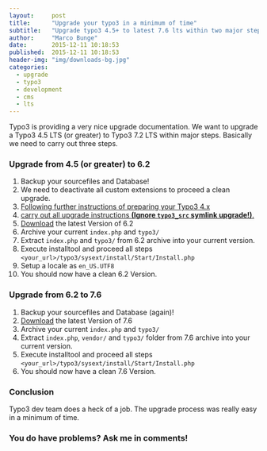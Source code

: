 ```yaml
---
layout:     post
title:      "Upgrade your typo3 in a minimum of time"
subtitle:   "Upgrade typo3 4.5+ to latest 7.6 lts within two major steps"
author:     "Marco Bunge"
date:       2015-12-11 10:18:53
published:  2015-12-11 10:18:53
header-img: "img/downloads-bg.jpg"
categories:
  - upgrade
  - typo3
  - development
  - cms
  - lts
---
```


Typo3 is providing a very nice upgrade documentation. We want to upgrade a Typo3 4.5 LTS (or greater) to Typo3 7.2 LTS within major steps. 
Basically we need to carry out three steps.

### Upgrade from 4.5 (or greater) to 6.2

1. Backup your sourcefiles and Database!
2. We need to deactivate all custom extensions to proceed a clean upgrade.
3. <a href="https://docs.typo3.org/typo3cms/InstallationGuide/UpgradeLTS/Preparation/Index.html" target="blank">Following further instructions of preparing your Typo3 4.x</a>
4. <a href="https://docs.typo3.org/typo3cms/InstallationGuide/UpgradeLTS/UpgradeProcess/Index.html" tragte="_blank">carry out all upgrade instructions <b>(Ignore `typo3_src` symlink upgrade!)</b>.</a>
5. <a href="https://prdownloads.sourceforge.net/typo3/typo3_src-6.2.15.zip?download" target="_blank">Download</a> the latest Version of 6.2
6. Archive your current `index.php` and `typo3/`
7. Extract `index.php` and `typo3/` from 6.2 archive into your current version.
8. Execute installtool and proceed all steps `<your_url>/typo3/sysext/install/Start/Install.php`
9. Setup a locale as `en_US.UTF8`
10. You should now have a clean 6.2 Version.

### Upgrade from 6.2 to 7.6

1. Backup your sourcefiles and Database (again)!
2. <a href="https://prdownloads.sourceforge.net/typo3/typo3_src-7.6.0.zip?download" target="_blank">Download</a> the latest Version of 7.6
3. Archive your current `index.php` and `typo3/`
4. Extract `index.php`, `vendor/` and `typo3/` folder from 7.6 archive into your current version.
5. Execute installtool and proceed all steps `<your_url>/typo3/sysext/install/Start/Install.php`
6. You should now have a clean 7.6 Version.

### Conclusion

Typo3 dev team does a heck of a job. The upgrade process was really easy in a minimum of time. 

### You do have problems? Ask me in comments!

